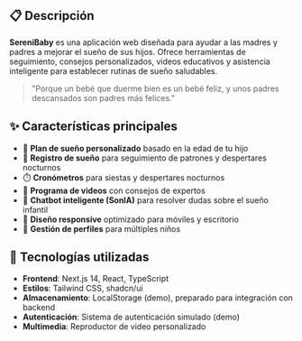 ## 📋 Descripción

**SereniBaby** es una aplicación web diseñada para ayudar a las madres y padres a mejorar el sueño de sus hijos. Ofrece herramientas de seguimiento, consejos personalizados, videos educativos y asistencia inteligente para establecer rutinas de sueño saludables.

> "Porque un bebé que duerme bien es un bebé feliz, y unos padres descansados son padres más felices."



## ✨ Características principales

- 🛌 **Plan de sueño personalizado** basado en la edad de tu hijo
- 📝 **Registro de sueño** para seguimiento de patrones y despertares nocturnos
- ⏱️ **Cronómetros** para siestas y despertares nocturnos
- 🎥 **Programa de videos** con consejos de expertos
- 💬 **Chatbot inteligente (SonIA)** para resolver dudas sobre el sueño infantil
- 📱 **Diseño responsive** optimizado para móviles y escritorio
- 👶 **Gestión de perfiles** para múltiples niños


## 🚀 Tecnologías utilizadas

- **Frontend**: Next.js 14, React, TypeScript
- **Estilos**: Tailwind CSS, shadcn/ui
- **Almacenamiento**: LocalStorage (demo), preparado para integración con backend
- **Autenticación**: Sistema de autenticación simulado (demo)
- **Multimedia**: Reproductor de video personalizado